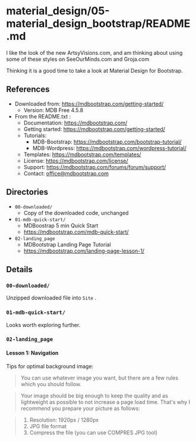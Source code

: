 
# material_design/05-material_design_bootstrap/README.md

I like the look of the new ArtsyVisions.com, and am thinking about using some of these styles on SeeOurMinds.com and Groja.com

Thinking it is a good time to take a look at Material Design for Bootstrap.

## References

- Downloaded from: https://mdbootstrap.com/getting-started/
  - Version: MDB Free 4.5.8
- From the README.txt :
  - Documentation: https://mdbootstrap.com/
  - Getting started: https://mdbootstrap.com/getting-started/
  - Tutorials:
    - MDB-Bootstrap: https://mdbootstrap.com/bootstrap-tutorial/
    - MDB-Wordpress: https://mdbootstrap.com/wordpress-tutorial/
  - Templates: https://mdbootstrap.com/templates/
  - License: https://mdbootstrap.com/license/
  - Support: https://mdbootstrap.com/forums/forum/support/
  - Contact: office@mdbootstrap.com

## Directories

- `00-downloaded/`
  - Copy of the downloaded code, unchanged
- `01-mdb-quick-start/`
  - MDBoostrap 5 min Quick Start
  - https://mdbootstrap.com/mdb-quick-start/
- `02-landing_page`
  - MDBootstrap Landing Page Tutorial
  - https://mdbootstrap.com/landing-page-lesson-1/

## Details

### `00-downloaded/`

Unzipped downloaded file into `Site` .

### `01-mdb-quick-start/`

Looks worth exploring further.

### `02-landing_page`

#### Lesson 1: Navigation

Tips for optimal background image:

> You can use whatever image you want, but there are a few rules which you should follow.

> Your image should be big enough to keep the quality and as lightweight as possible to not increase a page load time. That's why I recommend you prepare your picture as follows:

> 1. Resolution: 1920px / 1280px
> 2. JPG file format
> 3. Compress the file (you can use COMPRES JPG tool)




